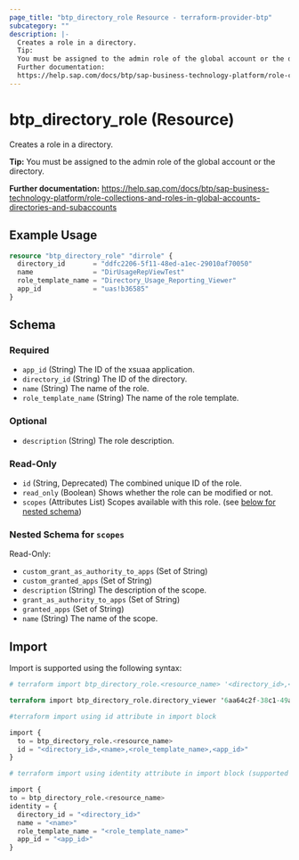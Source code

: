 ```yaml
---
page_title: "btp_directory_role Resource - terraform-provider-btp"
subcategory: ""
description: |-
  Creates a role in a directory.
  Tip:
  You must be assigned to the admin role of the global account or the directory.
  Further documentation:
  https://help.sap.com/docs/btp/sap-business-technology-platform/role-collections-and-roles-in-global-accounts-directories-and-subaccounts
---
```


# btp_directory_role (Resource)

Creates a role in a directory.

__Tip:__
You must be assigned to the admin role of the global account or the directory.

__Further documentation:__
<https://help.sap.com/docs/btp/sap-business-technology-platform/role-collections-and-roles-in-global-accounts-directories-and-subaccounts>

## Example Usage

```terraform
resource "btp_directory_role" "dirrole" {
  directory_id       = "ddfc2206-5f11-48ed-a1ec-29010af70050"
  name               = "DirUsageRepViewTest"
  role_template_name = "Directory_Usage_Reporting_Viewer"
  app_id             = "uas!b36585"
}
```

<!-- schema generated by tfplugindocs -->
## Schema

### Required

- `app_id` (String) The ID of the xsuaa application.
- `directory_id` (String) The ID of the directory.
- `name` (String) The name of the role.
- `role_template_name` (String) The name of the role template.

### Optional

- `description` (String) The role description.

### Read-Only

- `id` (String, Deprecated) The combined unique ID of the role.
- `read_only` (Boolean) Shows whether the role can be modified or not.
- `scopes` (Attributes List) Scopes available with this role. (see [below for nested schema](#nestedatt--scopes))

<a id="nestedatt--scopes"></a>
### Nested Schema for `scopes`

Read-Only:

- `custom_grant_as_authority_to_apps` (Set of String)
- `custom_granted_apps` (Set of String)
- `description` (String) The description of the scope.
- `grant_as_authority_to_apps` (Set of String)
- `granted_apps` (Set of String)
- `name` (String) The name of the scope.

## Import

Import is supported using the following syntax:

```terraform
# terraform import btp_directory_role.<resource_name> '<directory_id>,<name>,<role_template_name>,<app_id>'

terraform import btp_directory_role.directory_viewer '6aa64c2f-38c1-49a9-b2e8-cf9fea769b7f,Directory Viewer,Directory_Viewer,cis-central!b13'

#terraform import using id attribute in import block

import {
  to = btp_directory_role.<resource_name>
  id = "<directory_id>,<name>,<role_template_name>,<app_id>"
}

# terraform import using identity attribute in import block (supported in terraform version 1.12 or later)

import {
to = btp_directory_role.<resource_name>
identity = {
  directory_id = "<directory_id>"
  name = "<name>"
  role_template_name = "<role_template_name>"
  app_id = "<app_id>"
}
```
